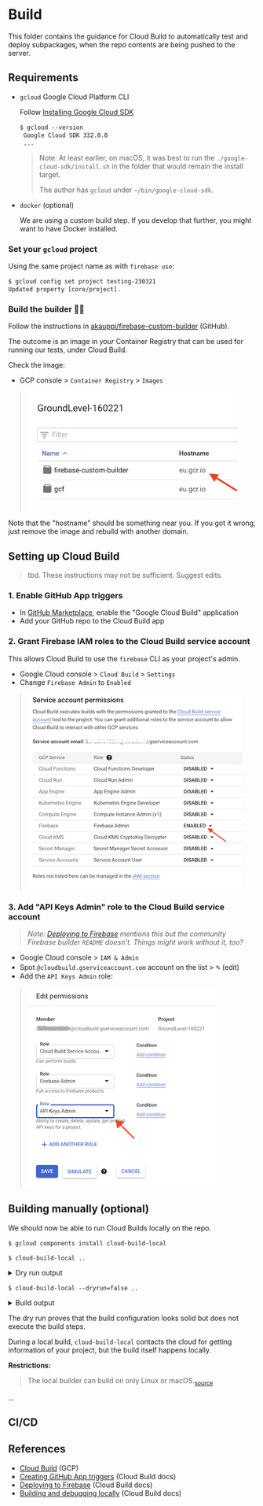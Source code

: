 # Build

This folder contains the guidance for Cloud Build to automatically test and deploy subpackages, when the repo contents are being pushed to the server.

<!-- tbd. explain more -->


## Requirements

- `gcloud` Google Cloud Platform CLI

   Follow [Installing Google Cloud SDK](https://cloud.google.com/sdk/docs/install)

   ```
   $ gcloud --version
	Google Cloud SDK 332.0.0
	...
   ```

	>Note: At least earlier, on macOS, it was best to run the `./google-cloud-sdk/install.sh` in the folder that would remain the install target. 
	>
	>The author has `gcloud` under `~/bin/google-cloud-sdk`.

- `docker` (optional)

   We are using a custom build step. If you develop that further, you might want to have Docker installed.
   
### Set your `gcloud` project

Using the same project name as with `firebase use`:

```
$ gcloud config set project testing-230321
Updated property [core/project].
```

### Build the builder 👷👷

Follow the instructions in [akauppi/firebase-custom-builder](https://github.com/akauppi/firebase-custom-builder) (GitHub).

The outcome is an image in *your* Container Registry that can be used for running our tests, under Cloud Build.

Check the image: 

- GCP console > `Container Registry` > `Images`

>![](.images/cr-images-hostname.png)

Note that the "hostname" should be something near you. If you got it wrong, just remove the image and rebuild with another domain.


## Setting up Cloud Build

>tbd. These instructions may not be sufficient. Suggest edits.


### 1. Enable GitHub App triggers

- In [GitHub Marketplace](https://github.com/marketplace), enable the "Google Cloud Build" application
- Add your GitHub repo to the Cloud Build app

### 2. Grant Firebase IAM roles to the Cloud Build service account

This allows Cloud Build to use the `firebase` CLI as your project's admin.

- Google Cloud console > `Cloud Build` > `Settings`
- Change `Firebase Admin` to `Enabled`

>![](.images/firebase-admin-enabled.png)


### 3. Add "API Keys Admin" role to the Cloud Build service account

>*Note: [Deploying to Firebase](https://cloud.google.com/build/docs/deploying-builds/deploy-firebase) mentions this but the community Firebase builder `README` doesn't. Things might work without it, too?*

- Google Cloud console > `IAM & Admin`
- Spot `@cloudbuild.gserviceaccount.com` account on the list > <font size="+1.5">`✎`</font> (edit)
- Add the `API Keys Admin` role:

>![](.images/add-api-keys-admin.png)


## Building manually (optional)

We should now be able to run Cloud Builds locally on the repo.

```
$ gcloud components install cloud-build-local
```

```
$ cloud-build-local ..
```

<details>
<summary>Dry run output</summary>

```
$ cloud-build-local ..
2021/03/24 10:33:55 RUNNER - [docker ps -a -q --filter name=step_[0-9]+|cloudbuild_|metadata]
2021/03/24 10:33:55 RUNNER - [docker network ls -q --filter name=cloudbuild]
2021/03/24 10:33:55 RUNNER - [docker volume ls -q --filter name=homevol|cloudbuild_]
2021/03/24 10:33:57 Build id = localbuild_b29c87e8-e15a-4e8c-85cc-e85256dc94e6
2021/03/24 10:33:57 RUNNER - [docker volume create --name homevol]
2021/03/24 10:33:57 status changed to "BUILD"
BUILD
2021/03/24 10:33:57 RUNNER - [docker inspect eu.gcr.io/groundlevel-160221/firebase-custom-builder]
: Already have image: eu.gcr.io/groundlevel-160221/firebase-custom-builder
2021/03/24 10:33:57 RUNNER - [docker run --rm --name step_0 --volume /var/run/docker.sock:/var/run/docker.sock --privileged --volume cloudbuild_vol_a42441e7-7d53-4971-afdd-9f75bbb59f5f:/workspace --workdir /workspace/packages/backend --volume homevol:/builder/home --env HOME=/builder/home --network cloudbuild --volume /tmp/step-0/:/builder/outputs --env BUILDER_OUTPUT=/builder/outputs --entrypoint bash eu.gcr.io/groundlevel-160221/firebase-custom-builder -c npm install
npm test
npm run deploy
]
2021/03/24 10:33:57 Step  finished
2021/03/24 10:33:57 RUNNER - [docker rm -f step_0]
2021/03/24 10:33:57 status changed to "DONE"
DONE
2021/03/24 10:33:57 RUNNER - [docker volume rm homevol]
2021/03/24 10:33:57 Warning: this was a dry run; add --dryrun=false if you want to run the build locally.
```
</details>

```
$ cloud-build-local --dryrun=false ..
```

<details>
<summary>Build output</summary>

```
... tbd...
```
</details>

The dry run proves that the build configuration looks solid but does not execute the build steps.

During a local build, `cloud-build-local` contacts the cloud for getting 
information of your project, but the build itself happens locally. 

**Restrictions:**

>The local builder can build on only Linux or macOS.<sub>[source](https://cloud.google.com/build/docs/build-debug-locally#restrictions_and_limitations)</sub>



...



## CI/CD


## References

- [Cloud Build](https://cloud.google.com/build/) (GCP)
- [Creating GitHub App triggers](https://cloud.google.com/build/docs/automating-builds/create-github-app-triggers) (Cloud Build docs)
- [Deploying to Firebase](https://cloud.google.com/build/docs/deploying-builds/deploy-firebase) (Cloud Build docs)
- [Building and debugging locally](https://cloud.google.com/build/docs/build-debug-locally) (Cloud Build docs)

